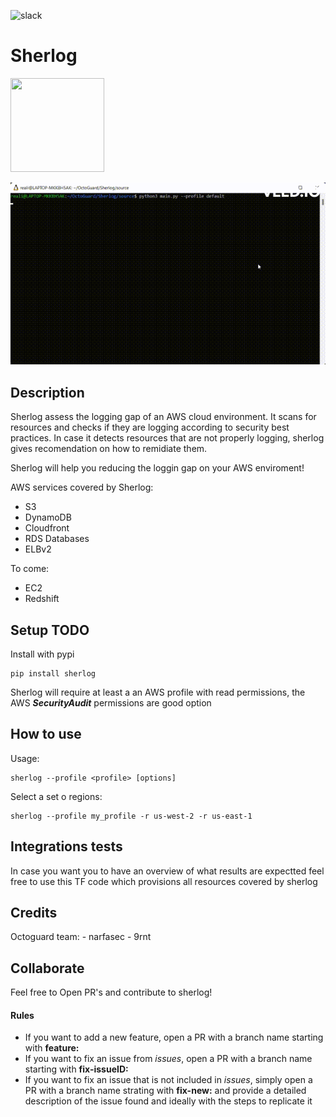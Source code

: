 ![slack](https://badgen.net/badge/join/us/purple?icon=slack)
# Sherlog
<img src="https://www.clipartmax.com/png/middle/97-976283_sherlock-holmes-icon-sherlock-holmes-icon-png.png" width="150" height="150">

![](assets/sherlog.gif)
## Description
Sherlog assess the logging gap of an AWS cloud environment. It scans for resources and checks if they are logging according to security best practices. In case it detects resources that are not properly logging, sherlog gives recomendation on how to remidiate them. 

Sherlog will help you reducing the loggin gap on your AWS enviroment!

AWS services covered by Sherlog:
- S3
- DynamoDB
- Cloudfront
- RDS Databases
- ELBv2

To come:
- EC2
- Redshift

## Setup TODO
Install with pypi
```
pip install sherlog
```
Sherlog will require at least a an AWS profile with read permissions, the AWS ***SecurityAudit*** permissions are good option
## How to use

Usage:
```
sherlog --profile <profile> [options]
```

Select a set o regions:
```
sherlog --profile my_profile -r us-west-2 -r us-east-1
```

## Integrations tests
In case you want you to have an overview of what results are expectted feel free to use this TF code which provisions all resources covered by sherlog

## Credits

Octoguard team:
    - narfasec
    - 9rnt

## Collaborate
Feel free to Open PR's and contribute to sherlog!
#### Rules
- If you want to add a new feature, open a PR with a branch name starting with **feature:**
- If you want to fix an issue from *issues*, open a PR with a branch name starting with **fix-issueID:**
- If you want to fix an issue that is not included in *issues*, simply open a PR with a branch name strating with **fix-new:** and provide a detailed description of the issue found and ideally with the steps to replicate it
